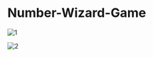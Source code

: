 # Number-Wizard-Game

![1](https://user-images.githubusercontent.com/26010539/71643436-e63a4c00-2ce3-11ea-9327-bad848a08805.JPG)

![2](https://user-images.githubusercontent.com/26010539/71643447-010cc080-2ce4-11ea-8505-1440ce0ea6b6.JPG)

